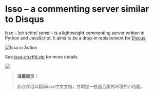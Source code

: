 Isso – a commenting server similar to Disqus
============================================

Isso – *Ich schrei sonst* – is a lightweight commenting server written in
Python and JavaScript. It aims to be a drop-in replacement for
[Disqus](http://disqus.com).

![Isso in Action](http://posativ.org/~tmp/isso-sample.png)

See [isso-cn.rtfd.vip](https://isso-cn.rtfd.vip) for more details.

[![](https://open.saintic.com/rtfd/badge/isso-cn)](https://isso-cn.rtfd.vip)

> **温馨提示：**
>
> 此仓库用以翻译isso中文文档，并增加一些适合国内环境的小功能。
